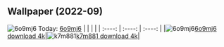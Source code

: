 ## Wallpaper (2022-09)
![6o9mj6](https://w.wallhaven.cc/full/6o/wallhaven-6o9mj6.png) Today: [6o9mj6](https://th.wallhaven.cc/small/6o/6o9mj6.jpg)
|      |      |      |
| :----: | :----: | :----: |
|![6o9mj6](https://th.wallhaven.cc/small/6o/6o9mj6.jpg)[6o9mj6 download 4k](https://wallhaven.cc/w/6o9mj6)|![k7m881](https://th.wallhaven.cc/small/k7/k7m881.jpg)[k7m881 download 4k](https://wallhaven.cc/w/k7m881)|